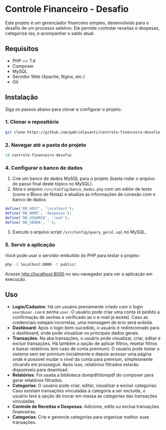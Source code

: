 # Controle Financeiro - Desafio

Este projeto é um gerenciador financeiro simples, desenvolvido para o desafio de um processo seletivo. Ele permite controlar receitas e despesas, categorizá-las, e acompanhar o saldo atual.

## Requisitos

- PHP >= 7.4
- Composer
- MySQL
- Servidor Web (Apache, Nginx, etc.)
- Git

## Instalação

Siga os passos abaixo para clonar e configurar o projeto:

### 1. Clonar o repositório

```bash
git clone https://github.com/gabrielpsanti/controle-financeiro-desafio.git
```

### 2. Navegar até a pasta do projeto

```bash
cd controle-financeiro-desafio
```

### 4. Configurar o banco de dados

1. Crie um banco de dados MySQL para o projeto (basta rodar o arquivo do passo final deste tópico no MySQL).
2. Abra o arquivo `/src/Config/banco_dados.php` com um editor de texto (como o Bloco de Notas) e atualize as informações de conexão com o banco de dados:

```php
define('DB_HOST', 'localhost');
define('DB_NOME', 'despesas');
define('DB_USUARIO', 'root');
define('DB_SENHA', '');
```

3. Execute o arquivo script `/src/Config/query_geral.sql` no MySQL.


### 5. Servir a aplicação

Você pode usar o servidor embutido do PHP para testar o projeto:

```bash
php -S localhost:8000 -t public/
```

Acesse [http://localhost:8000](http://localhost:8000) no seu navegador para ver a aplicação em execução.

## Uso

- **Login/Cadastro**: Há um usuário previamente criado com o login `user@user.com` e senha `user`. O usuário pode criar uma conta (é pedido a confirmação de senhas e verificado se o e-mail já existe). Caso as credenciais estejam incorretas, uma mensagem de erro será exibida.
- **Dashboard**: Após o login bem-sucedido, o usuário é redirecionado para o dashboard, onde pode visualizar os principais dados gerais.
- **Transações**: Na aba transações, o usuário pode visualizar, criar, editar e excluir transações. Há também a opção de aplicar filtros, resetar filtros e baixar relatórios (em caso de conta premium). O usuário pode testar o sistema sem ser premium inicialmente e depois acessar uma página onde é possível mudar o nível da conta para premium, simplesmente clicando em prosseguir. Após isso, relatórios filtrados estarão disponíveis para download.
- **Relatórios**: Foi usada a biblioteca dompdf/dompdf do composer para gerar relatórios filtrados.
- **Categorias**: O usuário pode criar, editar, visualizar e excluir categorias. Caso existam transações vinculadas à categoria a ser excluída, o usuário terá a opção de trocar em massa as categorias das transações vinculadas.
- **Controle de Receitas e Despesas**: Adicione, edite ou exclua transações financeiras.
- **Categorias**: Crie e gerencie categorias para organizar melhor suas transações.

